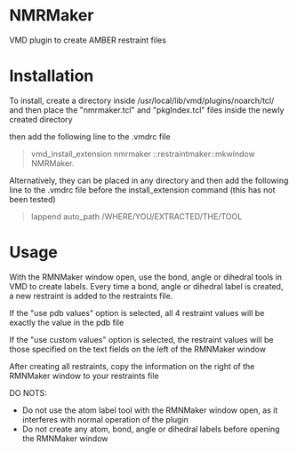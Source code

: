# NMRMaker
VMD plugin to create AMBER restraint files

# Installation

To install, create a directory inside /usr/local/lib/vmd/plugins/noarch/tcl/
and then place the "nmrmaker.tcl" and "pkgIndex.tcl" files inside the newly created directory

then add the following line to the .vmdrc file

>vmd_install_extension nmrmaker ::restraintmaker::mkwindow NMRMaker.


Alternatively, they can be placed in any directory and then add the following line to the .vmdrc file before the install_extension command (this has not been tested)

>lappend auto_path /WHERE/YOU/EXTRACTED/THE/TOOL





# Usage

With the RMNMaker window open, use the bond, angle or dihedral tools in VMD to create labels. Every time a bond, angle or dihedral label is created, a new restraint is added to the restraints file.

If the "use pdb values" option is selected, all 4 restraint values will be exactly the value in the pdb file

If the "use custom values" option is selected, the restraint values will be those specified on the text fields on the left of the RMNMaker window

After creating all restraints, copy the information on the right of the RMNMaker window to your restraints file

DO NOTS:

- Do not use the atom label tool with the RMNMaker window open, as it interferes with normal operation of the plugin
- Do not create any atom, bond, angle or dihedral labels before opening the RMNMaker window

